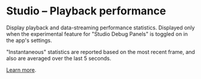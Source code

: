 # Studio – Playback performance

Display playback and data-streaming performance statistics. Displayed only when the experimental feature for "Studio Debug Panels" is toggled on in the app's settings.

"Instantaneous" statistics are reported based on the most recent frame, and also are averaged over the last 5 seconds.

[Learn more](https://foxglove.dev/docs/panels/studio-playback-performance).
